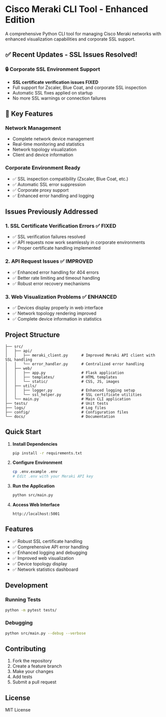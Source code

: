# Cisco Meraki CLI Tool - Enhanced Edition

A comprehensive Python CLI tool for managing Cisco Meraki networks with enhanced visualization capabilities and corporate SSL support.

## ✅ Recent Updates - SSL Issues Resolved!

### 🔒 Corporate SSL Environment Support
- **SSL certificate verification issues FIXED**
- Full support for Zscaler, Blue Coat, and corporate SSL inspection
- Automatic SSL fixes applied on startup
- No more SSL warnings or connection failures

## 🚀 Key Features

### Network Management
- Complete network device management
- Real-time monitoring and statistics
- Network topology visualization
- Client and device information

### Corporate Environment Ready
- ✅ SSL inspection compatibility (Zscaler, Blue Coat, etc.)
- ✅ Automatic SSL error suppression
- ✅ Corporate proxy support
- ✅ Enhanced error handling and logging

## Issues Previously Addressed

### 1. SSL Certificate Verification Errors ✅ FIXED
- ✅ SSL verification failures resolved
- ✅ API requests now work seamlessly in corporate environments
- ✅ Proper certificate handling implemented

### 2. API Request Issues ✅ IMPROVED
- ✅ Enhanced error handling for 404 errors
- ✅ Better rate limiting and timeout handling  
- ✅ Robust error recovery mechanisms

### 3. Web Visualization Problems ✅ ENHANCED
- ✅ Devices display properly in web interface
- ✅ Network topology rendering improved
- ✅ Complete device information in statistics

## Project Structure

```
├── src/
│   ├── api/
│   │   ├── meraki_client.py      # Improved Meraki API client with SSL handling
│   │   └── error_handler.py      # Centralized error handling
│   ├── web/
│   │   ├── app.py                # Flask application
│   │   ├── templates/            # HTML templates
│   │   └── static/               # CSS, JS, images
│   ├── utils/
│   │   ├── logger.py             # Enhanced logging setup
│   │   └── ssl_helper.py         # SSL certificate utilities
│   └── main.py                   # Main CLI application
├── tests/                        # Unit tests
├── logs/                         # Log files
├── config/                       # Configuration files
└── docs/                         # Documentation
```

## Quick Start

1. **Install Dependencies**
   ```bash
   pip install -r requirements.txt
   ```

2. **Configure Environment**
   ```bash
   cp .env.example .env
   # Edit .env with your Meraki API key
   ```

3. **Run the Application**
   ```bash
   python src/main.py
   ```

4. **Access Web Interface**
   ```
   http://localhost:5001
   ```

## Features

- ✅ Robust SSL certificate handling
- ✅ Comprehensive API error handling
- ✅ Enhanced logging and debugging
- ✅ Improved web visualization
- ✅ Device topology display
- ✅ Network statistics dashboard

## Development

### Running Tests
```bash
python -m pytest tests/
```

### Debugging
```bash
python src/main.py --debug --verbose
```

## Contributing

1. Fork the repository
2. Create a feature branch
3. Make your changes
4. Add tests
5. Submit a pull request

## License

MIT License
